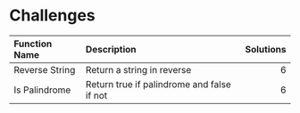 # Challenges

| Function Name  | Description                                | Solutions |
| :------------- | :----------------------------------------- | --------: |
| Reverse String | Return a string in reverse                 |         6 |
| Is Palindrome  | Return true if palindrome and false if not |         6 |
